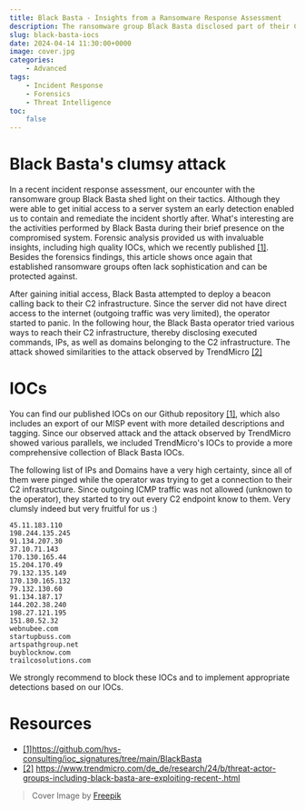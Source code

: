 ```yaml
---
title: Black Basta - Insights from a Ransomware Response Assessment
description: The ransomware group Black Basta disclosed part of their C2 infrastructure during a recent attack
slug: black-basta-iocs
date: 2024-04-14 11:30:00+0000
image: cover.jpg
categories:
    - Advanced
tags:
    - Incident Response
    - Forensics
    - Threat Intelligence
toc:
    false
---
```


# Black Basta's clumsy attack

In a recent incident response assessment, our encounter with the ransomware group Black Basta shed light on their tactics. Although they were able to get initial access to a server system an early detection enabled us to contain and remediate the incident shortly after. What's interesting are the activities performed by Black Basta during their brief presence on the compromised system. Forensic analysis provided us with invaluable insights, including high quality IOCs, which we recently published [[1]](https://github.com/hvs-consulting/ioc_signatures/tree/main/BlackBasta). Besides the forensics findings, this article shows once again that established ransomware groups  often lack sophistication and can be protected against.

After gaining initial access, Black Basta attempted to deploy a beacon calling back to their C2 infrastructure. Since the server did not have direct access to the internet (outgoing traffic was very limited), the operator started to panic. In the following hour, the Black Basta operator tried various ways to reach their C2 infrastructure, thereby disclosing executed commands, IPs, as well as domains belonging to the C2 infrastructure. The attack showed similarities to the attack observed by TrendMicro [[2]](https://www.trendmicro.com/de_de/research/24/b/threat-actor-groups-including-black-basta-are-exploiting-recent-.html)

# IOCs
You can find our published IOCs on our Github repository [[1]](https://github.com/hvs-consulting/ioc_signatures/tree/main/BlackBasta), which also includes an export of our MISP event with more detailed descriptions and tagging. Since our observed attack and the attack observed by TrendMicro showed various parallels, we included TrendMicro's IOCs to provide a more comprehensive collection of Black Basta IOCs.

The following list of IPs and Domains have a very high certainty, since all of them were pinged while the operator was trying to get a connection to their C2 infrastructure. Since outgoing ICMP traffic was not allowed (unknown to the operator), they started to try out every C2 endpoint know to them. Very clumsly indeed but very fruitful for us :)
```{linenos=false}
45.11.183.110
198.244.135.245
91.134.207.30
37.10.71.143
170.130.165.44
15.204.170.49
79.132.135.149
170.130.165.132
79.132.130.60
91.134.187.17
144.202.38.240
198.27.121.195
151.80.52.32
webnubee.com
startupbuss.com
artspathgroup.net
buyblocknow.com
trailcosolutions.com
```

We strongly recommend to block these IOCs and to implement appropriate detections based on our IOCs.

# Resources

* [[1]](https://github.com/hvs-consulting/ioc_signatures/tree/main/BlackBasta)https://github.com/hvs-consulting/ioc_signatures/tree/main/BlackBasta
* [[2]](https://www.trendmicro.com/de_de/research/24/b/threat-actor-groups-including-black-basta-are-exploiting-recent-.html) https://www.trendmicro.com/de_de/research/24/b/threat-actor-groups-including-black-basta-are-exploiting-recent-.html

> Cover Image by [Freepik](https://www.freepik.com/free-photo/multi-colored-psychedelic-background_11761208.htm#&position=46&from_view=collections&uuid=dcbe476a-37f5-4321-baca-55efaff2416d)